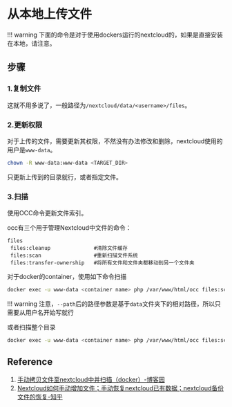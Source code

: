 # 从本地上传文件

!!! warning
    下面的命令是对于使用dockers运行的nextcloud的，如果是直接安装在本地，请注意。

## 步骤

### 1.复制文件

这就不用多说了，一般路径为`/nextcloud/data/<username>/files`。  

### 2.更新权限

对于上传的文件，需要更新其权限，不然没有办法修改和删除，nextcloud使用的用户是`www-data`。  

```bash
chown -R www-data:www-data <TARGET_DIR>
```

只更新上传到的目录就行，或者指定文件。  

### 3.扫描

使用OCC命令更新文件索引。  

occ有三个用于管理Nextcloud中文件的命令：
```
files
 files:cleanup              #清除文件缓存
 files:scan                 #重新扫描文件系统
 files:transfer-ownership   #将所有文件和文件夹都移动到另一个文件夹
```

对于docker的container，使用如下命令扫描  
```bash
docker exec -u www-data <container name> php /var/www/html/occ files:scan --path <user name>/files/<path>/
```

!!! warning
    注意，`--path`后的路径参数是基于`data`文件夹下的相对路径，所以只需要从用户名开始写就行

或者扫描整个目录  
```bash
docker exec -u www-data <container name> php /var/www/html/occ files:scan --all
```

## Reference

1. [手动拷贝文件至nextcloud中并扫描（docker）-博客园](https://www.cnblogs.com/xiangfeigao/p/17348311.html)
2. [Nextcloud如何手动增加文件；手动恢复nextcloud已有数据；nextcloud备份文件的恢复-知乎](https://zhuanlan.zhihu.com/p/458671872)